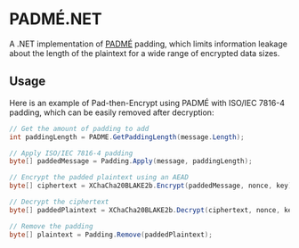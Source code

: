 # PADMÉ.NET
A .NET implementation of [PADMÉ](https://petsymposium.org/2019/files/papers/issue4/popets-2019-0056.pdf) padding, which limits information leakage about the length of the plaintext for a wide range of encrypted data sizes.

## Usage
Here is an example of Pad-then-Encrypt using PADMÉ with ISO/IEC 7816-4 padding, which can be easily removed after decryption:

```c#
// Get the amount of padding to add
int paddingLength = PADME.GetPaddingLength(message.Length);

// Apply ISO/IEC 7816-4 padding
byte[] paddedMessage = Padding.Apply(message, paddingLength);

// Encrypt the padded plaintext using an AEAD
byte[] ciphertext = XChaCha20BLAKE2b.Encrypt(paddedMessage, nonce, key);

// Decrypt the ciphertext
byte[] paddedPlaintext = XChaCha20BLAKE2b.Decrypt(ciphertext, nonce, key);

// Remove the padding
byte[] plaintext = Padding.Remove(paddedPlaintext);
```

